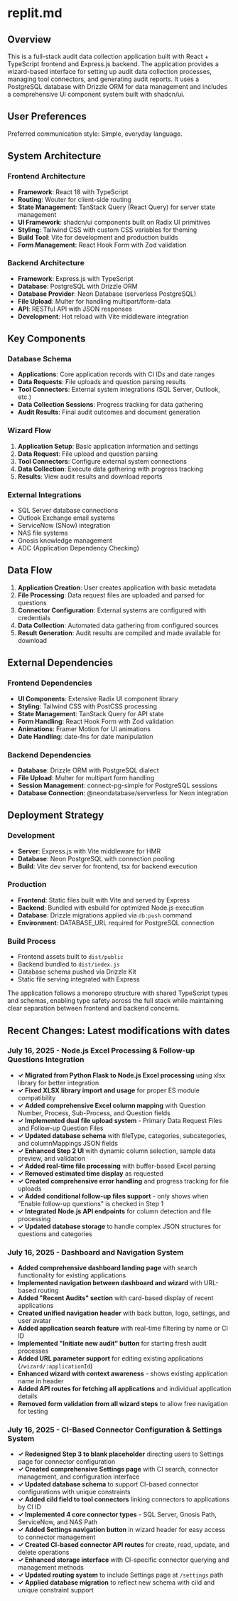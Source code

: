 # replit.md

## Overview

This is a full-stack audit data collection application built with React + TypeScript frontend and Express.js backend. The application provides a wizard-based interface for setting up audit data collection processes, managing tool connectors, and generating audit reports. It uses a PostgreSQL database with Drizzle ORM for data management and includes a comprehensive UI component system built with shadcn/ui.

## User Preferences

Preferred communication style: Simple, everyday language.

## System Architecture

### Frontend Architecture
- **Framework**: React 18 with TypeScript
- **Routing**: Wouter for client-side routing
- **State Management**: TanStack Query (React Query) for server state management
- **UI Framework**: shadcn/ui components built on Radix UI primitives
- **Styling**: Tailwind CSS with custom CSS variables for theming
- **Build Tool**: Vite for development and production builds
- **Form Management**: React Hook Form with Zod validation

### Backend Architecture
- **Framework**: Express.js with TypeScript
- **Database**: PostgreSQL with Drizzle ORM
- **Database Provider**: Neon Database (serverless PostgreSQL)
- **File Upload**: Multer for handling multipart/form-data
- **API**: RESTful API with JSON responses
- **Development**: Hot reload with Vite middleware integration

## Key Components

### Database Schema
- **Applications**: Core application records with CI IDs and date ranges
- **Data Requests**: File uploads and question parsing results
- **Tool Connectors**: External system integrations (SQL Server, Outlook, etc.)
- **Data Collection Sessions**: Progress tracking for data gathering
- **Audit Results**: Final audit outcomes and document generation

### Wizard Flow
1. **Application Setup**: Basic application information and settings
2. **Data Request**: File upload and question parsing
3. **Tool Connectors**: Configure external system connections
4. **Data Collection**: Execute data gathering with progress tracking
5. **Results**: View audit results and download reports

### External Integrations
- SQL Server database connections
- Outlook Exchange email systems
- ServiceNow (SNow) integration
- NAS file systems
- Gnosis knowledge management
- ADC (Application Dependency Checking)

## Data Flow

1. **Application Creation**: User creates application with basic metadata
2. **File Processing**: Data request files are uploaded and parsed for questions
3. **Connector Configuration**: External systems are configured with credentials
4. **Data Collection**: Automated data gathering from configured sources
5. **Result Generation**: Audit results are compiled and made available for download

## External Dependencies

### Frontend Dependencies
- **UI Components**: Extensive Radix UI component library
- **Styling**: Tailwind CSS with PostCSS processing
- **State Management**: TanStack Query for API state
- **Form Handling**: React Hook Form with Zod validation
- **Animations**: Framer Motion for UI animations
- **Date Handling**: date-fns for date manipulation

### Backend Dependencies
- **Database**: Drizzle ORM with PostgreSQL dialect
- **File Upload**: Multer for multipart form handling
- **Session Management**: connect-pg-simple for PostgreSQL sessions
- **Database Connection**: @neondatabase/serverless for Neon integration

## Deployment Strategy

### Development
- **Server**: Express.js with Vite middleware for HMR
- **Database**: Neon PostgreSQL with connection pooling
- **Build**: Vite dev server for frontend, tsx for backend execution

### Production
- **Frontend**: Static files built with Vite and served by Express
- **Backend**: Bundled with esbuild for optimized Node.js execution
- **Database**: Drizzle migrations applied via `db:push` command
- **Environment**: DATABASE_URL required for PostgreSQL connection

### Build Process
- Frontend assets built to `dist/public`
- Backend bundled to `dist/index.js`
- Database schema pushed via Drizzle Kit
- Static file serving integrated with Express

The application follows a monorepo structure with shared TypeScript types and schemas, enabling type safety across the full stack while maintaining clear separation between frontend and backend concerns.

## Recent Changes: Latest modifications with dates

### July 16, 2025 - Node.js Excel Processing & Follow-up Questions Integration
- **✓ Migrated from Python Flask to Node.js Excel processing** using xlsx library for better integration
- **✓ Fixed XLSX library import and usage** for proper ES module compatibility
- **✓ Added comprehensive Excel column mapping** with Question Number, Process, Sub-Process, and Question fields
- **✓ Implemented dual file upload system** - Primary Data Request Files and Follow-up Question Files
- **✓ Updated database schema** with fileType, categories, subcategories, and columnMappings JSON fields
- **✓ Enhanced Step 2 UI** with dynamic column selection, sample data preview, and validation
- **✓ Added real-time file processing** with buffer-based Excel parsing
- **✓ Removed estimated time display** as requested
- **✓ Created comprehensive error handling** and progress tracking for file uploads
- **✓ Added conditional follow-up files support** - only shows when "Enable follow-up questions" is checked in Step 1
- **✓ Integrated Node.js API endpoints** for column detection and file processing
- **✓ Updated database storage** to handle complex JSON structures for questions and categories

### July 16, 2025 - Dashboard and Navigation System
- **Added comprehensive dashboard landing page** with search functionality for existing applications
- **Implemented navigation between dashboard and wizard** with URL-based routing
- **Added "Recent Audits" section** with card-based display of recent applications
- **Created unified navigation header** with back button, logo, settings, and user avatar
- **Added application search feature** with real-time filtering by name or CI ID
- **Implemented "Initiate new audit" button** for starting fresh audit processes
- **Added URL parameter support** for editing existing applications (`/wizard/:applicationId`)
- **Enhanced wizard with context awareness** - shows existing application name in header
- **Added API routes for fetching all applications** and individual application details
- **Removed form validation from all wizard steps** to allow free navigation for testing

### July 16, 2025 - CI-Based Connector Configuration & Settings System
- **✓ Redesigned Step 3 to blank placeholder** directing users to Settings page for connector configuration
- **✓ Created comprehensive Settings page** with CI search, connector management, and configuration interface
- **✓ Updated database schema** to support CI-based connector configurations with unique constraints
- **✓ Added ciId field to tool connectors** linking connectors to applications by CI ID
- **✓ Implemented 4 core connector types** - SQL Server, Gnosis Path, ServiceNow, and NAS Path
- **✓ Added Settings navigation button** in wizard header for easy access to connector management
- **✓ Created CI-based connector API routes** for create, read, update, and delete operations
- **✓ Enhanced storage interface** with CI-specific connector querying and management methods
- **✓ Updated routing system** to include Settings page at `/settings` path
- **✓ Applied database migration** to reflect new schema with ciId and unique constraint support